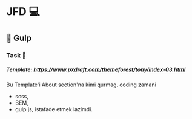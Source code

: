 # JFD  :computer:

## :red_circle: Gulp

### Task :dart:

##### Template: https://www.pxdraft.com/themeforest/tony/index-03.html

Bu Template'i About section'na kimi qurmag.
coding zamani 
- scss,
- BEM,
- gulp.js,
istafade etmek lazimdi.

